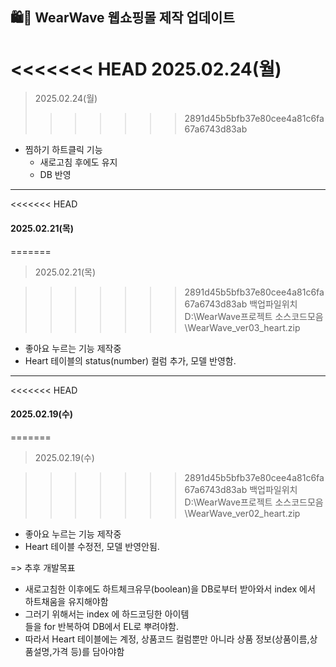 ## 🛍️🌊 WearWave 웹쇼핑몰 제작 업데이트
<<<<<<< HEAD
2025.02.24(월)
=======
> 2025.02.24(월)
>>>>>>> 2891d45b5bfb37e80cee4a81c6fa67a6743d83ab
* 찜하기 하트클릭 기능
	* 새로고침 후에도 유지
	* DB 반영
------------------


<<<<<<< HEAD
#### 2025.02.21(목)
=======
> 2025.02.21(목)

>>>>>>> 2891d45b5bfb37e80cee4a81c6fa67a6743d83ab
백업파일위치 D:\WearWave프로젝트 소스코드모음\WearWave_ver03_heart.zip
* 좋아요 누르는 기능 제작중
* Heart 테이블의 status(number) 컬럼 추가, 모델 반영함. 
-----------------


<<<<<<< HEAD
#### 2025.02.19(수)
=======
> 2025.02.19(수)

>>>>>>> 2891d45b5bfb37e80cee4a81c6fa67a6743d83ab
백업파일위치 D:\WearWave프로젝트 소스코드모음\WearWave_ver02_heart.zip
* 좋아요 누르는 기능 제작중
* Heart 테이블 수정전, 모델 반영안됨. 

=> 추후 개발목표
- 새로고침한 이후에도 하트체크유무(boolean)을 DB로부터 받아와서 index 에서 하트채움을 유지해야함
- 그러기 위해서는 index 에 하드코딩한 아이템<div>들을 for 반복하여 DB에서 EL로 뿌려야함.
- 따라서 Heart 테이블에는 계정, 상품코드 컬럼뿐만 아니라 상품 정보(상품이름,상품설명,가격 등)를 담아야함

